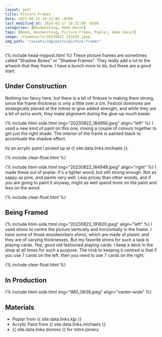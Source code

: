 ```yaml
---
layout: post
title: Picture Frames
date: 2023-08-22 18:32:00 -0500
last_modified_at: 2024-02-17 18:32:00 -0500
categories: [Woodworking, Home Decor]
tags: [Wood, Woodworking, Picture Frame, Poplar, Home Decor]
image: /thumbnails/20230822_191820.jpeg
img_path: "/assets/img/posts/picture-frames"
---
```

{% include head-mypost.html %}
These picture frames are sometimes called "Shadow Boxes" or "Shadow Frames". They really add a lot to the artwork that they frame. I have a bunch more to do, but these are a good start.

## Under Construction

Nothing too fancy here, but there is a bit of finesse in making them strong, since the frame thickness is only a little over a cm. Festool dominoes are strategically placed at the mitres to give added strength, and while they are a bit of extra work, they make alignment during the glue-up much easier.

{% include html-side.html img="20230822_184956.jpeg" align="left" %}
I used a new kind of paint on this one, mixing a couple of colours together to get just the right shade. The interior of the frame is painted black to accentuate the shadow effect.

Its an acrylic paint I picked up at {{ site.data.links.michaels }}.

{% include clear-float.html %}

{% include html-side.html img="20230822_184948.jpeg" align="right" %}
I made these out of poplar.  It's a lighter wood, but still strong enough. Not as sappy as pine, and paints very well. Less pricey than other woods, and if you are going to paint it anyway, might as well spend more on the paint and less on the wood.

{% include clear-float.html %}

## Being Framed

{% include html-side.html img="20230822_191820.jpeg" align="left" %}
I used shims to centre the picture vertically and horizontally in the frame.  I have some of those woodworkers shims, which are made of plastic and they are of varying thicknesses.  But my favorite shims for such a task is playing cards.  Yep, good old fashioned playing cards.  I keep a deck in the shop at all times for such a purpose.  The trick to keeping it centred is that if you use 7 cards on the left, then you need to use 7 cards on the right.

{% include clear-float.html %}

## In Production

{% include html-side.html img="IMG_0636.jpeg" align="center-wide" %}

## Materials

- Poplar from {{ site.data.links.kjp }}
- Acrylic Paint from {{ site.data.links.michaels }}
- {{ site.data.links.domino }} for mitre joinery
